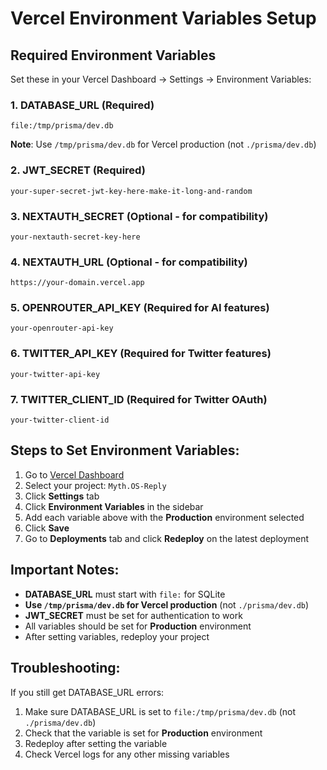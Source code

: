 # Vercel Environment Variables Setup

## Required Environment Variables

Set these in your Vercel Dashboard → Settings → Environment Variables:

### 1. DATABASE_URL (Required)
```
file:/tmp/prisma/dev.db
```
**Note**: Use `/tmp/prisma/dev.db` for Vercel production (not `./prisma/dev.db`)

### 2. JWT_SECRET (Required)
```
your-super-secret-jwt-key-here-make-it-long-and-random
```

### 3. NEXTAUTH_SECRET (Optional - for compatibility)
```
your-nextauth-secret-key-here
```

### 4. NEXTAUTH_URL (Optional - for compatibility)
```
https://your-domain.vercel.app
```

### 5. OPENROUTER_API_KEY (Required for AI features)
```
your-openrouter-api-key
```

### 6. TWITTER_API_KEY (Required for Twitter features)
```
your-twitter-api-key
```

### 7. TWITTER_CLIENT_ID (Required for Twitter OAuth)
```
your-twitter-client-id
```

## Steps to Set Environment Variables:

1. Go to [Vercel Dashboard](https://vercel.com/dashboard)
2. Select your project: `Myth.OS-Reply`
3. Click **Settings** tab
4. Click **Environment Variables** in the sidebar
5. Add each variable above with the **Production** environment selected
6. Click **Save**
7. Go to **Deployments** tab and click **Redeploy** on the latest deployment

## Important Notes:

- **DATABASE_URL** must start with `file:` for SQLite
- **Use `/tmp/prisma/dev.db` for Vercel production** (not `./prisma/dev.db`)
- **JWT_SECRET** must be set for authentication to work
- All variables should be set for **Production** environment
- After setting variables, redeploy your project

## Troubleshooting:

If you still get DATABASE_URL errors:
1. Make sure DATABASE_URL is set to `file:/tmp/prisma/dev.db` (not `./prisma/dev.db`)
2. Check that the variable is set for **Production** environment
3. Redeploy after setting the variable
4. Check Vercel logs for any other missing variables
